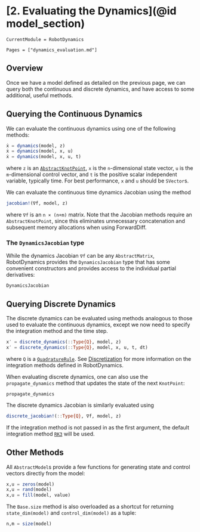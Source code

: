 # [2. Evaluating the Dynamics](@id model_section)
```@meta
CurrentModule = RobotDynamics
```

```@contents
Pages = ["dynamics_evaluation.md"]
```

## Overview
Once we have a model defined as detailed on the previous page, we can query both the
continuous and discrete dynamics, and have access to some additional, useful methods.

## Querying the Continuous Dynamics
We can evaluate the continuous dynamics using one of the following methods:

```julia
ẋ = dynamics(model, z)
ẋ = dynamics(model, x, u)
ẋ = dynamics(model, x, u, t)
```
where `z` is an [`AbstractKnotPoint`](@ref), `x` is the `n`-dimensional state vector,
`u` is the `m`-dimensional control vector, and `t` is the positive scalar independent variable,
typically time. For best performance, `x` and `u` should be `SVector`s.

We can evaluate the continuous time dynamics Jacobian using the method
```julia
jacobian!(∇f, model, z)
```
where `∇f` is an `n × (n+m)` matrix. Note that the Jacobian methods require an `AbstractKnotPoint`,
since this eliminates unnecessary concatenation and subsequent memory allocations when using
ForwardDiff.

### The `DynamicsJacobian` type
While the dynamics Jacobian `∇f` can be any `AbstractMatrix`, RobotDynamics provides the
`DynamicsJacobian` type that has some convenient constructors and provides access to the
individual partial derivatives:

```@docs
DynamicsJacobian
```

## Querying Discrete Dynamics
The discrete dynamics can be evaluated using methods analogous to those used to evaluate
the continuous dynamics, except we now need to specify the integration method and the time step.

```julia
x′ = discrete_dynamics(::Type{Q}, model, z)
x′ = discrete_dynamics(::Type{Q}, model, x, u, t, dt)
```
where `Q` is a [`QuadratureRule`](@ref). See [Discretization](@ref) for more information on
the integration methods defined in RobotDynamics.

When evaluating discrete dynamics, one can also use the `propagate_dynamics` method that
updates the state of the next `KnotPoint`:
```@docs
propagate_dynamics
```

The discrete dynamics Jacobian is similarly evaluated using
```julia
discrete_jacobian!(::Type{Q}, ∇f, model, z)
```

If the integration method is not passed in as the first argument, the default integration
method [`RK3`](@ref) will be used.


## Other Methods
All `AbstractModel`s provide a few functions for generating state and control vectors directly
from the model:
```julia
x,u = zeros(model)
x,u = rand(model)
x,u = fill(model, value)
```

The `Base.size` method is also overloaded as a shortcut for returning `state_dim(model)`
and `control_dim(model)` as a tuple:
```julia
n,m = size(model)
```
